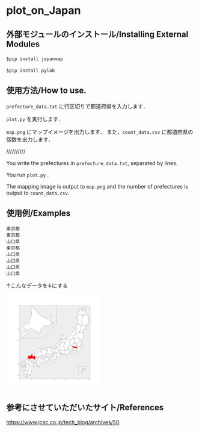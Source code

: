 # plot_on_Japan

## 外部モジュールのインストール/Installing External Modules
`$pip install japanmap`

`$pip install pylab`

## 使用方法/How to use.
`prefecture_data.txt` に行区切りで都道府県を入力します．

`plot.py` を実行します．

`map.png` にマップイメージを出力します．
また，`count_data.csv` に都道府県の個数を出力します．

//////////

You write the prefectures in `prefecture_data.txt`, separated by lines.

You run `plot.py` .

The mapping image is output to `map.png` and the number of prefectures is output to `count_data.csv`.


## 使用例/Examples

```
東京都
東京都
山口県
東京都
山口県
山口県
山口県
山口県
```

↑こんなデータを↓にする

<!-- ![map](map.png) -->
<img src="map.png" width="50%" height="auto" alt="map">

## 参考にさせていただいたサイト/References
https://www.jcsc.co.jp/tech_blog/archives/50
